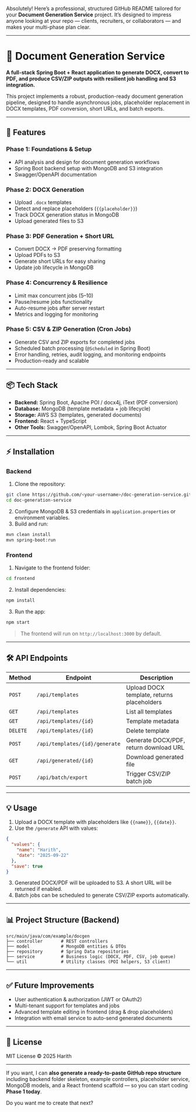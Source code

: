 Absolutely! Here’s a professional, structured GitHub README tailored for your **Document Generation Service** project. It’s designed to impress anyone looking at your repo — clients, recruiters, or collaborators — and makes your multi-phase plan clear.

---

# 📄 Document Generation Service

**A full-stack Spring Boot + React application to generate DOCX, convert to PDF, and produce CSV/ZIP outputs with resilient job handling and S3 integration.**

This project implements a robust, production-ready document generation pipeline, designed to handle asynchronous jobs, placeholder replacement in DOCX templates, PDF conversion, short URLs, and batch exports.

---

## **🚀 Features**

### **Phase 1: Foundations & Setup**

* API analysis and design for document generation workflows
* Spring Boot backend setup with MongoDB and S3 integration
* Swagger/OpenAPI documentation

### **Phase 2: DOCX Generation**

* Upload `.docx` templates
* Detect and replace placeholders (`{{placeholder}}`)
* Track DOCX generation status in MongoDB
* Upload generated files to S3

### **Phase 3: PDF Generation + Short URL**

* Convert DOCX → PDF preserving formatting
* Upload PDFs to S3
* Generate short URLs for easy sharing
* Update job lifecycle in MongoDB

### **Phase 4: Concurrency & Resilience**

* Limit max concurrent jobs (5–10)
* Pause/resume jobs functionality
* Auto-resume jobs after server restart
* Metrics and logging for monitoring

### **Phase 5: CSV & ZIP Generation (Cron Jobs)**

* Generate CSV and ZIP exports for completed jobs
* Scheduled batch processing (`@Scheduled` in Spring Boot)
* Error handling, retries, audit logging, and monitoring endpoints
* Production-ready and scalable

---

## **📦 Tech Stack**

* **Backend:** Spring Boot, Apache POI / docx4j, iText (PDF conversion)
* **Database:** MongoDB (template metadata + job lifecycle)
* **Storage:** AWS S3 (templates, generated documents)
* **Frontend:** React + TypeScript
* **Other Tools:** Swagger/OpenAPI, Lombok, Spring Boot Actuator

---

## **⚡ Installation**

### **Backend**

1. Clone the repository:

```bash
git clone https://github.com/<your-username>/doc-generation-service.git
cd doc-generation-service
```

2. Configure MongoDB & S3 credentials in `application.properties` or environment variables.
3. Build and run:

```bash
mvn clean install
mvn spring-boot:run
```

### **Frontend**

1. Navigate to the frontend folder:

```bash
cd frontend
```

2. Install dependencies:

```bash
npm install
```

3. Run the app:

```bash
npm start
```

> The frontend will run on `http://localhost:3000` by default.

---

## **🛠 API Endpoints**

| Method   | Endpoint                       | Description                                |
| -------- | ------------------------------ | ------------------------------------------ |
| `POST`   | `/api/templates`               | Upload DOCX template, returns placeholders |
| `GET`    | `/api/templates`               | List all templates                         |
| `GET`    | `/api/templates/{id}`          | Template metadata                          |
| `DELETE` | `/api/templates/{id}`          | Delete template                            |
| `POST`   | `/api/templates/{id}/generate` | Generate DOCX/PDF, return download URL     |
| `GET`    | `/api/generated/{id}`          | Download generated file                    |
| `POST`   | `/api/batch/export`            | Trigger CSV/ZIP batch job                  |

---

## **💡 Usage**

1. Upload a DOCX template with placeholders like `{{name}}`, `{{date}}`.
2. Use the `/generate` API with values:

```json
{
  "values": {
    "name": "Harith",
    "date": "2025-09-22"
  },
  "save": true
}
```

3. Generated DOCX/PDF will be uploaded to S3. A short URL will be returned if enabled.
4. Batch jobs can be scheduled to generate CSV/ZIP exports automatically.

---

## **📊 Project Structure (Backend)**

```
src/main/java/com/example/docgen
├── controller       # REST controllers
├── model            # MongoDB entities & DTOs
├── repository       # Spring Data repositories
├── service          # Business logic (DOCX, PDF, CSV, job queue)
└── util             # Utility classes (POI helpers, S3 client)
```

---

## **✅ Future Improvements**

* User authentication & authorization (JWT or OAuth2)
* Multi-tenant support for templates and jobs
* Advanced template editing in frontend (drag & drop placeholders)
* Integration with email service to auto-send generated documents

---

## **📄 License**

MIT License © 2025 Harith

---

If you want, I can **also generate a ready-to-paste GitHub repo structure** including backend folder skeleton, example controllers, placeholder service, MongoDB models, and a React frontend scaffold — so you can start coding **Phase 1 today**.

Do you want me to create that next?

